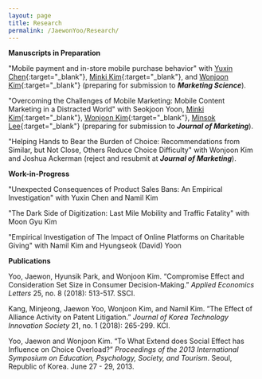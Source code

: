 ```yaml
---
layout: page
title: Research
permalink: /JaewonYoo/Research/
---
```


**Manuscripts in Preparation**

"Mobile payment and in-store mobile purchase behavior" with [Yuxin Chen](https://shanghai.nyu.edu/academics/faculty/directory/yuxin-chen){:target="_blank"}, [Minki Kim](https://www.business.kaist.edu/faculty/pcmingki){:target="_blank"}, and [Wonjoon Kim](http://wjkim.kaist.ac.kr/home){:target="_blank"} (preparing for submission to _**Marketing Science**_).

"Overcoming the Challenges of Mobile Marketing: Mobile Content Marketing in a Distracted World" with Seokjoon Yoon, [Minki Kim](https://www.business.kaist.edu/faculty/pcmingki){:target="_blank"}, [Wonjoon Kim](http://wjkim.kaist.ac.kr/home){:target="_blank"}, [Minsok Lee](https://mapss.uchicago.edu/directory/min-sok-lee){:target="_blank"} (preparing for submission to _**Journal of Marketing**_).

"Helping Hands to Bear the Burden of Choice: Recommendations from Similar, but Not Close, Others Reduce Choice Difficulty" with Wonjoon Kim and Joshua Ackerman (reject and resubmit at _**Journal of Marketing**_).

**Work-in-Progress**

"Unexpected Consequences of Product Sales Bans: An Empirical Investigation" with Yuxin Chen and Namil Kim

"The Dark Side of Digitization: Last Mile Mobility and Traffic Fatality" with Moon Gyu Kim

"Empirical Investigation of The Impact of Online Platforms on Charitable Giving" with Namil Kim and Hyungseok (David) Yoon

**Publications**

Yoo, Jaewon, Hyunsik Park, and Wonjoon Kim. “Compromise Effect and Consideration Set Size in Consumer Decision-Making.” _Applied Economics Letters_ 25, no. 8 (2018): 513-517. SSCI.

Kang, Minjeong, Jaewon Yoo, Wonjoon Kim, and Namil Kim. “The Effect of Alliance Activity on Patent Litigation.” _Journal of Korea Technology Innovation Society_ 21, no. 1 (2018): 265-299. KCI.

Yoo, Jaewon and Wonjoon Kim. “To What Extend does Social Effect has Influence on Choice Overload?” _Proceedings of the 2013 International Symposium on Education, Psychology, Society, and Tourism_. Seoul, Republic of Korea. June 27 - 29, 2013.
